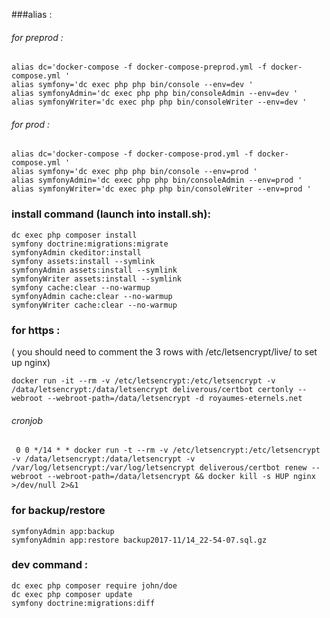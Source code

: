 ###alias : 

###### for preprod :

````
alias dc='docker-compose -f docker-compose-preprod.yml -f docker-compose.yml '
alias symfony='dc exec php php bin/console --env=dev '
alias symfonyAdmin='dc exec php php bin/consoleAdmin --env=dev '
alias symfonyWriter='dc exec php php bin/consoleWriter --env=dev '
````

###### for prod :

````
alias dc='docker-compose -f docker-compose-prod.yml -f docker-compose.yml '
alias symfony='dc exec php php bin/console --env=prod '
alias symfonyAdmin='dc exec php php bin/consoleAdmin --env=prod '
alias symfonyWriter='dc exec php php bin/consoleWriter --env=prod '
````

### install command (launch into install.sh):

````
dc exec php composer install
symfony doctrine:migrations:migrate
symfonyAdmin ckeditor:install
symfony assets:install --symlink
symfonyAdmin assets:install --symlink
symfonyWriter assets:install --symlink
symfony cache:clear --no-warmup
symfonyAdmin cache:clear --no-warmup
symfonyWriter cache:clear --no-warmup
````

### for https : 

( you should need to comment the 3 rows with /etc/letsencrypt/live/ to set up nginx)

````
docker run -it --rm -v /etc/letsencrypt:/etc/letsencrypt -v /data/letsencrypt:/data/letsencrypt deliverous/certbot certonly --webroot --webroot-path=/data/letsencrypt -d royaumes-eternels.net
````
###### cronjob

````
 0 0 */14 * * docker run -t --rm -v /etc/letsencrypt:/etc/letsencrypt -v /data/letsencrypt:/data/letsencrypt -v /var/log/letsencrypt:/var/log/letsencrypt deliverous/certbot renew --webroot --webroot-path=/data/letsencrypt && docker kill -s HUP nginx >/dev/null 2>&1
````

### for backup/restore

````
symfonyAdmin app:backup
symfonyAdmin app:restore backup2017-11/14_22-54-07.sql.gz
````

### dev command :


````
dc exec php composer require john/doe
dc exec php composer update
symfony doctrine:migrations:diff 
````
